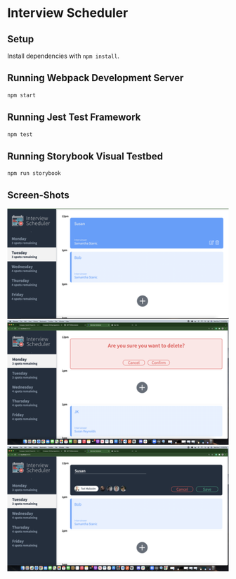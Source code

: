 # Interview Scheduler

## Setup

Install dependencies with `npm install`.

## Running Webpack Development Server

```sh
npm start
```

## Running Jest Test Framework

```sh
npm test
```

## Running Storybook Visual Testbed

```sh
npm run storybook
```
## Screen-Shots
!["Booking Interview"](https://github.com/SM171906/scheduler/blob/master/Docs/Booking-Form.png)
!["Delete-Message"](https://github.com/SM171906/scheduler/blob/master/Docs/Delete%20Message.png)
!["Edit"](https://github.com/SM171906/scheduler/blob/master/Docs/Edit.png)

